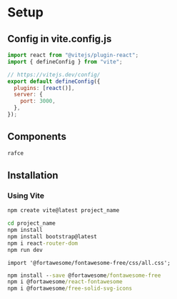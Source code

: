 # Setup

## Config in vite.config.js

```js
import react from "@vitejs/plugin-react";
import { defineConfig } from "vite";

// https://vitejs.dev/config/
export default defineConfig({
  plugins: [react()],
  server: {
    port: 3000,
  },
});
```

## Components

```cmd
rafce
```

## Installation

### Using Vite

```cmd
npm create vite@latest project_name
```
```cmd
cd project_name
npm install
npm install bootstrap@latest
npm i react-router-dom
npm run dev
```
```
import '@fortawesome/fontawesome-free/css/all.css';
```

```cmd
npm install --save @fortawesome/fontawesome-free
npm i @fortawesome/react-fontawesome
npm i @fortawesome/free-solid-svg-icons
```
